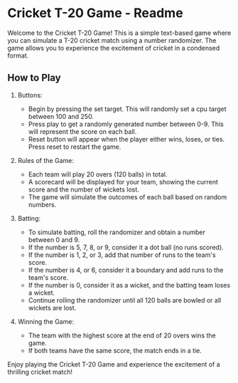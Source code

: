 # Cricket T-20 Game - Readme

Welcome to the Cricket T-20 Game! This is a simple text-based game where you can simulate a T-20 cricket match using a number randomizer. The game allows you to experience the excitement of cricket in a condensed format.

## How to Play

1. Buttons:
   - Begin by pressing the set target. This will randomly set a cpu target between 100 and 250.
   - Press play to get a randomly generated number between 0-9. This will represent the score on each ball.
   - Reset button will appear when the player either wins, loses, or ties. Press reset to restart the game.
     
2. Rules of the Game:
   - Each team will play 20 overs (120 balls) in total.
   - A scorecard will be displayed for your team, showing the current score and the number of wickets lost.
   - The game will simulate the outcomes of each ball based on random numbers.

3. Batting:
   - To simulate batting, roll the randomizer and obtain a number between 0 and 9.
   - If the number is 5, 7, 8, or 9, consider it a dot ball (no runs scored).
   - If the number is 1, 2, or 3, add that number of runs to the team's score.
   - If the number is 4, or 6, consider it a boundary and add runs to the team's score.
   - If the number is 0, consider it as a wicket, and the batting team loses a wicket.
   - Continue rolling the randomizer until all 120 balls are bowled or all wickets are lost.

4. Winning the Game:
   - The team with the highest score at the end of 20 overs wins the game.
   - If both teams have the same score, the match ends in a tie.

Enjoy playing the Cricket T-20 Game and experience the excitement of a thrilling cricket match!
